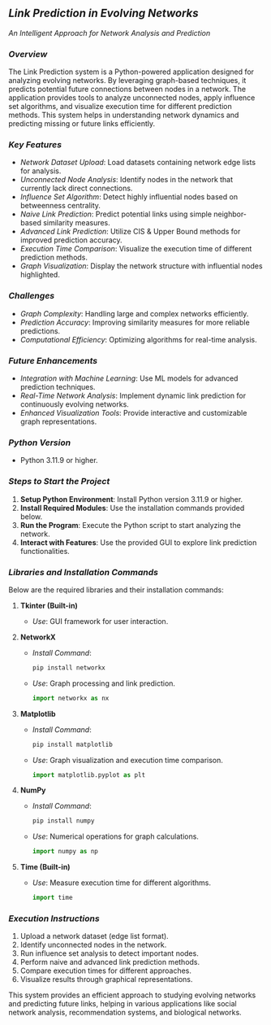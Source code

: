 ## *Link Prediction in Evolving Networks*  
*An Intelligent Approach for Network Analysis and Prediction*  

### *Overview*  
The Link Prediction system is a Python-powered application designed for analyzing evolving networks. By leveraging graph-based techniques, it predicts potential future connections between nodes in a network. The application provides tools to analyze unconnected nodes, apply influence set algorithms, and visualize execution time for different prediction methods. This system helps in understanding network dynamics and predicting missing or future links efficiently.  

### *Key Features*  
- *Network Dataset Upload*: Load datasets containing network edge lists for analysis.  
- *Unconnected Node Analysis*: Identify nodes in the network that currently lack direct connections.  
- *Influence Set Algorithm*: Detect highly influential nodes based on betweenness centrality.  
- *Naive Link Prediction*: Predict potential links using simple neighbor-based similarity measures.  
- *Advanced Link Prediction*: Utilize CIS & Upper Bound methods for improved prediction accuracy.  
- *Execution Time Comparison*: Visualize the execution time of different prediction methods.  
- *Graph Visualization*: Display the network structure with influential nodes highlighted.  

### *Challenges*  
- *Graph Complexity*: Handling large and complex networks efficiently.  
- *Prediction Accuracy*: Improving similarity measures for more reliable predictions.  
- *Computational Efficiency*: Optimizing algorithms for real-time analysis.  

### *Future Enhancements*  
- *Integration with Machine Learning*: Use ML models for advanced prediction techniques.  
- *Real-Time Network Analysis*: Implement dynamic link prediction for continuously evolving networks.  
- *Enhanced Visualization Tools*: Provide interactive and customizable graph representations.  

### *Python Version*  
- Python 3.11.9 or higher.  

### *Steps to Start the Project*  
1. **Setup Python Environment**: Install Python version 3.11.9 or higher.  
2. **Install Required Modules**: Use the installation commands provided below.  
3. **Run the Program**: Execute the Python script to start analyzing the network.  
4. **Interact with Features**: Use the provided GUI to explore link prediction functionalities.  

### *Libraries and Installation Commands*  
Below are the required libraries and their installation commands:  

1. **Tkinter (Built-in)**  
   - *Use*: GUI framework for user interaction.  

2. **NetworkX**  
   - *Install Command*:  
     ```bash  
     pip install networkx  
     ```  
   - *Use*: Graph processing and link prediction.  
     ```python  
     import networkx as nx  
     ```  

3. **Matplotlib**  
   - *Install Command*:  
     ```bash  
     pip install matplotlib  
     ```  
   - *Use*: Graph visualization and execution time comparison.  
     ```python  
     import matplotlib.pyplot as plt  
     ```  

4. **NumPy**  
   - *Install Command*:  
     ```bash  
     pip install numpy  
     ```  
   - *Use*: Numerical operations for graph calculations.  
     ```python  
     import numpy as np  
     ```  

5. **Time (Built-in)**  
   - *Use*: Measure execution time for different algorithms.  
     ```python  
     import time  
     ```  

### *Execution Instructions*  
1. Upload a network dataset (edge list format).  
2. Identify unconnected nodes in the network.  
3. Run influence set analysis to detect important nodes.  
4. Perform naive and advanced link prediction methods.  
5. Compare execution times for different approaches.  
6. Visualize results through graphical representations.  

This system provides an efficient approach to studying evolving networks and predicting future links, helping in various applications like social network analysis, recommendation systems, and biological networks.



